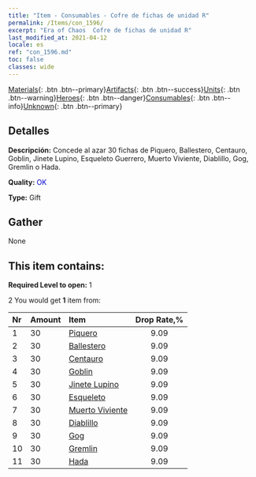 ```yaml
---
title: "Item - Consumables - Cofre de fichas de unidad R"
permalink: /Items/con_1596/
excerpt: "Era of Chaos  Cofre de fichas de unidad R"
last_modified_at: 2021-04-12
locale: es
ref: "con_1596.md"
toc: false
classes: wide
---
```

 [Materials](/es/Items/){: .btn .btn--primary}[Artifacts](/es/Items/Artifacts/){: .btn .btn--success}[Units](/es/Items/Units/){: .btn .btn--warning}[Heroes](/es/Items/Heroes/){: .btn .btn--danger}[Consumables](/es/Items/Consumables/){: .btn .btn--info}[Unknown](/es/Items/Unknown/){: .btn .btn--primary}

## Detalles
 **Descripción:** Concede al azar 30 fichas de Piquero, Ballestero, Centauro, Goblin, Jinete Lupino, Esqueleto Guerrero, Muerto Viviente, Diablillo, Gog, Gremlin o Hada.

 **Quality:** <span style="color: #0000CD">OK</span>

 **Type:** Gift

## Gather

  None

## This item contains:

 **Required Level to open:** 1

 2 You would get **1** item  from:

  | Nr | Amount |     Item    | Drop Rate,% |
  |:---|:-------|:------------|:---------:|
  | 1 | 30 | [Piquero](/es/Items/unt_190/) | 9.09 | 
  | 2 | 30 | [Ballestero](/es/Items/unt_191/) | 9.09 | 
  | 3 | 30 | [Centauro](/es/Items/unt_199/) | 9.09 | 
  | 4 | 30 | [Goblin](/es/Items/unt_217/) | 9.09 | 
  | 5 | 30 | [Jinete Lupino](/es/Items/unt_218/) | 9.09 | 
  | 6 | 30 | [Esqueleto](/es/Items/unt_208/) | 9.09 | 
  | 7 | 30 | [Muerto Viviente](/es/Items/unt_209/) | 9.09 | 
  | 8 | 30 | [Diablillo](/es/Items/unt_226/) | 9.09 | 
  | 9 | 30 | [Gog](/es/Items/unt_227/) | 9.09 | 
  | 10 | 30 | [Gremlin](/es/Items/unt_235/) | 9.09 | 
  | 11 | 30 | [Hada](/es/Items/unt_262/) | 9.09 | 
